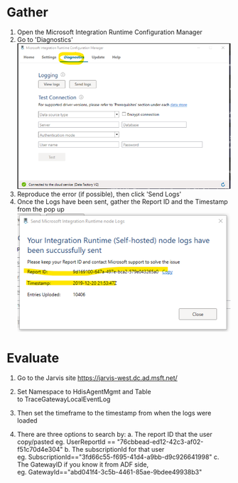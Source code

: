 # Gather
1. Open the Microsoft Integration Runtime Configuration Manager
2. Go to 'Diagnostics'
![image.png](/.attachments/image-4c46bc29-29c6-45e3-a782-b86bdb6645c3.png)
3. Reproduce the error (if possible), then click 'Send Logs'
4. Once the Logs have been sent, gather the Report ID and the Timestamp from the pop up
![image.png](/.attachments/image-0ecd17c2-808c-448c-9c54-959c8bb9b5e0.png)

# Evaluate 
1. Go to the Jarvis site https://jarvis-west.dc.ad.msft.net/
2. Set Namespace to HdisAgentMgmt and Table to TraceGatewayLocalEventLog

3. ​Then set the timeframe to the timestamp from when the logs were loaded

4. There are three options to search by:
a. The report ID that the user copy/pasted eg. UserReportId == "76cbbead-ed12-42c3-af02-f51c70d4e304"
b. The subscriptionId for that user eg. SubscriptionId=="3fd66c55-f695-41d4-a9bb-d9c926641998"
c. The GatewayID if you know it from ADF side, eg. GatewayId=="abd041f4-3c5b-4461-85ae-9bdee49938b3" 

